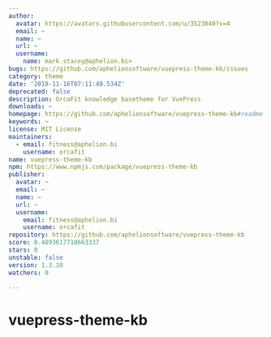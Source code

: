 ```yaml
---
author:
  avatar: https://avatars.githubusercontent.com/u/3523840?v=4
  email: ~
  name: ~
  url: ~
  username:
    name: mark.stacey@aphelion.bi>
bugs: https://github.com/aphelionsoftware/vuepress-theme-kb/issues
category: theme
date: '2019-11-16T07:11:40.534Z'
deprecated: false
description: OrcaFit knowledge basetheme for VuePress
downloads: ~
homepage: https://github.com/aphelionsoftware/vuepress-theme-kb#readme
keywords: ~
license: MIT License
maintainers:
  - email: fitness@aphelion.bi
    username: orcafit
name: vuepress-theme-kb
npm: https://www.npmjs.com/package/vuepress-theme-kb
publisher:
  avatar: ~
  email: ~
  name: ~
  url: ~
  username:
    email: fitness@aphelion.bi
    username: orcafit
repository: https://github.com/aphelionsoftware/vuepress-theme-kb
score: 0.4893617710663337
stars: 0
unstable: false
version: 1.3.10
watchers: 0

---
```


# vuepress-theme-kb
 
